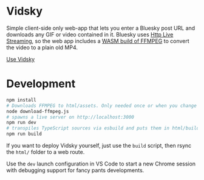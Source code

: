 # Vidsky
Simple client-side only web-app that lets you enter a Bluesky post URL and downloads any GIF or video contained in it. Bluesky uses [Http Live Streaming](https://en.wikipedia.org/wiki/HTTP_Live_Streaming), so the web app includes a [WASM build of FFMPEG](https://github.com/ffmpegwasm/ffmpeg.wasm) to convert the video to a plain old MP4.

[Use Vidsky](https://vidsky.mariozechner.at)

# Development
```bash
npm install
# Downloads FFMPEG to html/assets. Only needed once or when you change the FFMPEG version
node download-ffmpeg.js
# spawns a live server on http://localhost:3000
npm run dev
# transpiles TypeScript sources via esbuild and puts them in html/build
npm run build
```

If you want to deploy Vidsky yourself, just use the `build` script, then rsync the `html/` folder to a web route.

Use the `dev` launch configuration in VS Code to start a new Chrome session with debugging support for fancy pants developments.
